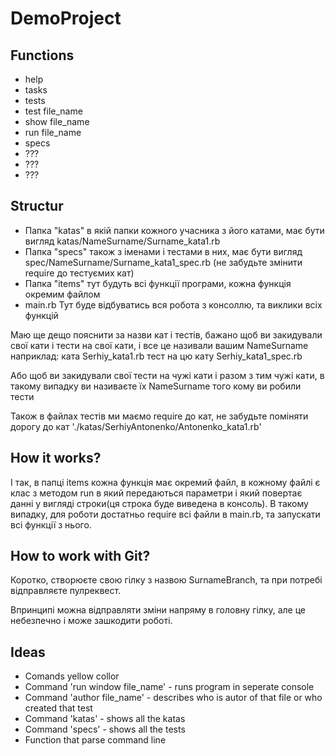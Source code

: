 # DemoProject
## Functions
- help
- tasks
- tests
- test file_name
- show file_name
- run file_name
- specs
- ???
- ???
- ???

## Structur
- Папка "katas" в якій папки кожного учасника з його катами, має бути вигляд katas/NameSurname/Surname_kata1.rb
- Папка "specs" також з іменами і тестами в них, має бути вигляд spec/NameSurname/Surname_kata1_spec.rb (не забудьте змінити require до тестуємих кат)
- Папка "items" тут будуть всі функції програми, кожна функція окремим файлом
- main.rb Тут буде відбуватись вся робота з консоллю, та виклики всіх функцій

Маю ще дещо пояснити за назви кат і тестів, бажано щоб ви закидували свої кати і тести на свої кати, і все це називали вашим NameSurname наприклад:
ката Serhiy_kata1.rb
тест на цю кату Serhiy_kata1_spec.rb

Або щоб ви закидували свої тести на чужі кати і разом з тим чужі кати, в такому випадку ви називаєте їх NameSurname того кому ви робили тести

Також в файлах тестів ми маємо require до кат, не забудьте поміняти дорогу до кат
'./katas/SerhiyAntonenko/Antonenko_kata1.rb'

## How it works?
І так, в папці items кожна функція має окремий файл, в кожному файлі є клас з методом run в який передаються параметри і який повертає данні у вигляді строки(ця строка буде виведена в консоль).
В такому випадку, для роботи достатньо require всі файли в main.rb, та запускати всі функції з нього.

## How to work with Git?
Коротко, створюєте свою гілку з назвою SurnameBranch, та при потребі відправляєте пулреквест.

Впринципі можна відправляти зміни напряму в головну гілку, але це небезпечно і може зашкодити роботі.

## Ideas
- Comands yellow collor
- Command 'run window file_name' - runs program in seperate console
- Command 'author file_name' - describes who is autor of that file or who created that test
- Сommand 'katas' - shows all the katas
- Command 'specs' - shows all the tests
- Function that parse command line
